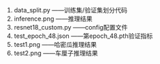 1. data_split.py          ——训练集/验证集划分代码
2. inference.png          ——推理结果
3. resnet18_custom.py     ——config配置文件
4. test_epoch_48.json     ——第epoch_48.pth验证指标
5. test1.png              ——哈密瓜推理结果
6. test2.png              ——车厘子推理结果

